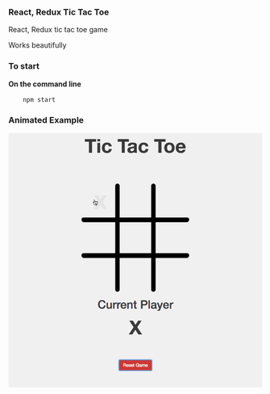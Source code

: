 ### React, Redux Tic Tac Toe

React, Redux tic tac toe game

Works beautifully

### To start

**On the command line**
	
```
	npm start
```

### Animated Example

![](tic-tac-toeRunning.gif)